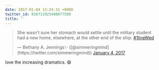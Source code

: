 ```yaml
---
date: 2017-01-04 13:24:31 +0000
twitter_id: 816711925488877580
title: ''
---
```


<blockquote class="twitter-tweet"><p lang="en" dir="ltr">She wasn’t sure her stomach would settle until the military student had a new home, elsewhere, at the other end of the ship. <a href="https://twitter.com/hashtag/1lineWed?src=hash&amp;ref_src=twsrc%5Etfw">#1lineWed</a></p>&mdash; Bethany A. Jennings✨ ([@simmeringmind](https://twitter.com/simmeringmind)) <a href="https://twitter.com/simmeringmind/status/816699300067627009?ref_src=twsrc%5Etfw">January 4, 2017</a></blockquote>
<script async src="https://platform.twitter.com/widgets.js" charset="utf-8"></script>

love the increasing dramatics. 😄
